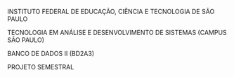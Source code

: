 INSTITUTO FEDERAL DE EDUCAÇÃO, CIÊNCIA E TECNOLOGIA DE SÃO PAULO

TECNOLOGIA EM ANÁLISE E DESENVOLVIMENTO DE SISTEMAS (CAMPUS SÃO PAULO)

BANCO DE DADOS II (BD2A3)

PROJETO SEMESTRAL
